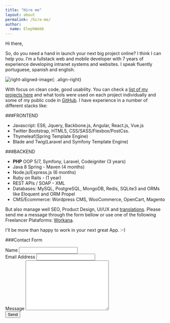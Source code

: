 ```yaml
---
title: "Hire me"
layout: about
permalink: /hire-me/
author:
  name: ElephWebb  
---
```

Hi there,

So, do you need a hand in launch your next big project online? I think I can help you.
I’m a fullstack web and mobile developer with 7 years of experience developing intranet systems and websites.
I speak fluently portuguese, spanish and english.

![right-aligned-image](https://elephwebb.github.io/assets/images/golang-ninja.jpg){: .align-right}

With focus on clean code, good usability. 
You can check a [list of my projects here](/projects) and what tools were used on each project individually and some of my public code in [GitHub](https://github.com/elephwebb/).
I have experience in a number of different stacks like: 

###FRONTEND
* Javascript: ES6, Jquery, Backbone.js, Angular, React.js, Vue.js
* Twitter Bootstrap, HTML5, CSS/SASS/Flexbox/PostCss.
* Thymeleaf(Spring Template Engine)
* Blade and Twig(Laravel and Symfony Template Engine)

###BACKEND
* **PHP** OOP 5/7, Symfony, Laravel, Codeigniter (3 years)
* Java 8 Spring - Maven (4 months)
* Node.js/Express.js (6 months)
* Ruby on Rails - (1 year)
* REST APIs / SOAP - XML
* Databases: MySQL, PostgreSQL, MongoDB, Redis, SQLite3 and ORMs like Eloquent and ORM Propel
* CMS/Ecommerce: Wordpress CMS, WooCommerce, OpenCart, Magento

But also manage well SEO, Product Design, UI/UX and [translations](https://getnative.me/user/8600). 
Please send me a message through the form bellow or use one of the following Freelancer Plataforms: [Workana](https://www.workana.com/freelancer/22c4385db2ad4f196384541a2314bda9).

I'll be more than happy to work in your next great App. :-)

###Contact Form

<div id="contact">
  <form action="http://formspree.io/elephwebb@gmail.com" method="POST">
    <label for="name">Name</label>
    <input type="text" id="name" name="name" class="full-width"><br>
    <label for="email">Email Address</label>
    <input type="email" id="email" name="_replyto" class="full-width"><br>
    <label for="message">Message</label>
    <textarea name="message" id="message" cols="30" rows="10" class="full-width"></textarea><br>
    <input type="submit" value="Send" class="btn">
  </form>
</div>
